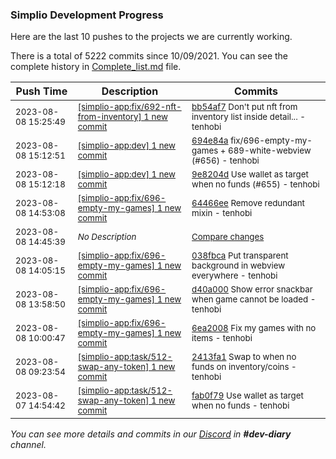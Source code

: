 
### Simplio Development Progress

Here are the last 10 pushes to the projects we are currently working.

There is a total of 5222 commits since 10/09/2021. You can see the complete history in
 [Complete_list.md](Complete_list.md) file.

| Push Time | Description | Commits |
| --- | --- | --- |
| <sub>2023-08-08 15:25:49</sub> | <sub>[[simplio-app:fix/692-nft-from-inventory] 1 new commit](https://github.com/SimplioOfficial/simplio-app/commit/bb54af79a7674f271363a23c96e52937d768ea05)</sub> | <sub>[bb54af7](https://github.com/SimplioOfficial/simplio-app/commit/bb54af79a7674f271363a23c96e52937d768ea05) Don't put nft from inventory list inside detail... - tenhobi</sub> |
| <sub>2023-08-08 15:12:51</sub> | <sub>[[simplio-app:dev] 1 new commit](https://github.com/SimplioOfficial/simplio-app/commit/694e84a4e578bb43132225fd2fff9faceee94c45)</sub> | <sub>[694e84a](https://github.com/SimplioOfficial/simplio-app/commit/694e84a4e578bb43132225fd2fff9faceee94c45) fix/696-empty-my-games + 689-white-webview (#656) - tenhobi</sub> |
| <sub>2023-08-08 15:12:18</sub> | <sub>[[simplio-app:dev] 1 new commit](https://github.com/SimplioOfficial/simplio-app/commit/9e8204dd004fffdac123f8f22624c127010114b9)</sub> | <sub>[9e8204d](https://github.com/SimplioOfficial/simplio-app/commit/9e8204dd004fffdac123f8f22624c127010114b9) Use wallet as target when no funds (#655) - tenhobi</sub> |
| <sub>2023-08-08 14:53:08</sub> | <sub>[[simplio-app:fix/696-empty-my-games] 1 new commit](https://github.com/SimplioOfficial/simplio-app/commit/64466ee8b2871f3ffb0f31e730025afc37602875)</sub> | <sub>[64466ee](https://github.com/SimplioOfficial/simplio-app/commit/64466ee8b2871f3ffb0f31e730025afc37602875) Remove redundant mixin - tenhobi</sub> |
| <sub>2023-08-08 14:45:39</sub> | <sub>_No Description_</sub> | <sub>[Compare changes](https://github.com/SimplioOfficial/simplio-app/compare/038fbcad9186...678640454fc7)</sub> |
| <sub>2023-08-08 14:05:15</sub> | <sub>[[simplio-app:fix/696-empty-my-games] 1 new commit](https://github.com/SimplioOfficial/simplio-app/commit/038fbcad918608e0ead4454211e8a3da6d01316c)</sub> | <sub>[038fbca](https://github.com/SimplioOfficial/simplio-app/commit/038fbcad918608e0ead4454211e8a3da6d01316c) Put transparent background in webview everywhere - tenhobi</sub> |
| <sub>2023-08-08 13:58:50</sub> | <sub>[[simplio-app:fix/696-empty-my-games] 1 new commit](https://github.com/SimplioOfficial/simplio-app/commit/d40a00094bfa46a5359c69e17f153be898b7ec5c)</sub> | <sub>[d40a000](https://github.com/SimplioOfficial/simplio-app/commit/d40a00094bfa46a5359c69e17f153be898b7ec5c) Show error snackbar when game cannot be loaded - tenhobi</sub> |
| <sub>2023-08-08 10:00:47</sub> | <sub>[[simplio-app:fix/696-empty-my-games] 1 new commit](https://github.com/SimplioOfficial/simplio-app/commit/6ea2008847d8a6e0cee1fbce27b63fb57fa4bd59)</sub> | <sub>[6ea2008](https://github.com/SimplioOfficial/simplio-app/commit/6ea2008847d8a6e0cee1fbce27b63fb57fa4bd59) Fix my games with no items - tenhobi</sub> |
| <sub>2023-08-08 09:23:54</sub> | <sub>[[simplio-app:task/512-swap-any-token] 1 new commit](https://github.com/SimplioOfficial/simplio-app/commit/2413fa1d9b127c6b3354e1a03ec50cb156002632)</sub> | <sub>[2413fa1](https://github.com/SimplioOfficial/simplio-app/commit/2413fa1d9b127c6b3354e1a03ec50cb156002632) Swap to when no funds on inventory/coins - tenhobi</sub> |
| <sub>2023-08-07 14:54:42</sub> | <sub>[[simplio-app:task/512-swap-any-token] 1 new commit](https://github.com/SimplioOfficial/simplio-app/commit/fab0f7935c251b7b3ff45cb9fa1894285f3fd7a4)</sub> | <sub>[fab0f79](https://github.com/SimplioOfficial/simplio-app/commit/fab0f7935c251b7b3ff45cb9fa1894285f3fd7a4) Use wallet as target when no funds - tenhobi</sub> |

_You can see more details and commits in our [Discord](https://discord.gg/aKhjuwZmdP) in **#dev-diary** channel._
